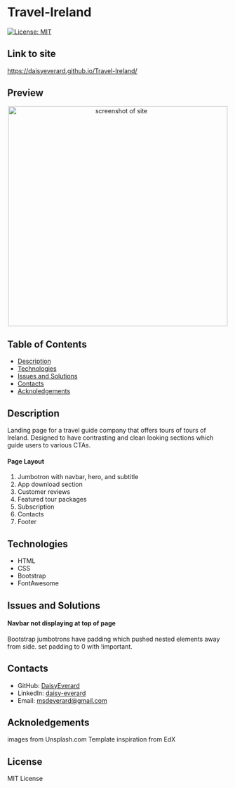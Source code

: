 # Travel-Ireland
[![License: MIT](https://img.shields.io/badge/License-MIT-yellow.svg)](https://opensource.org/licenses/MIT)

## Link to site

https://daisyeverard.github.io/Travel-Ireland/

## Preview

<p align="center">
  <img src="./images/preview.png" width="500" alt="screenshot of site">
</p>

## Table of Contents

- [Description](#description)
- [Technologies](#technologies)
- [Issues and Solutions](#issues-and-solutions)
- [Contacts](#contacts)
- [Acknoledgements](#acknoledgements)

## Description

Landing page for a travel guide company that offers tours of tours of Ireland. Designed to have contrasting and clean looking sections which guide users to various CTAs. 

#### Page Layout

1. Jumbotron with navbar, hero, and subtitle
2. App download section
3. Customer reviews
4. Featured tour packages
5. Subscription
6. Contacts
7. Footer

## Technologies

- HTML
- CSS
- Bootstrap
- FontAwesome

## Issues and Solutions

#### Navbar not displaying at top of page

Bootstrap jumbotrons have padding which pushed nested elements away from side. set padding to 0 with !important.

## Contacts

- GitHub: [DaisyEverard](https://github.com/DaisyEverard)
- LinkedIn: [daisy-everard](https://www.linkedin.com/in/daisy-everard/)
- Email: msdeverard@gmail.com

## Acknoledgements

images from Unsplash.com
Template inspiration from EdX

## License

MIT License
